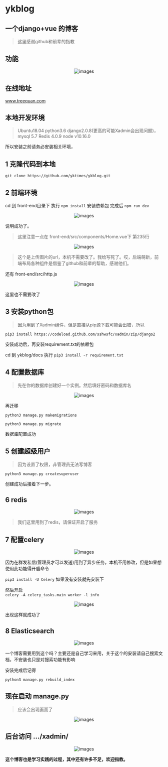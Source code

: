 # ykblog
## 一个django+vue 的博客
>这里感谢github和前辈的指教

## 功能

<p align='center'>
<img src='https://ykblog.oss-cn-beijing.aliyuncs.com/img/博客.png' title='images' style='max-width:600px'></img>
</p>

## 在线地址
www.treequan.com

## 本地开发环境

>Ubuntu18.04 python3.6 django2.0.8(更高的可能Xadmin会出现问题)，
mysql 5.7  Redis 4.0.9 node v10.16.0

所以安装之前请务必安装相关环境，

## 1 克隆代码到本地

```git clone https://github.com/yktimes/ykblog.git```

## 2 前端环境

cd 到 front-end目录下 执行  ```npm install``` 安装依赖包
完成后 
```npm run dev ```
<p align='center'>
<img src='https://ykblog.oss-cn-beijing.aliyuncs.com/img/20190819224144.png' title='images' style='max-width:600px'></img>
</p>
说明成功了。

>这里注意一点在 front-end/src/components/Home.vue下 第235行
<p align='center'>
<img src='https://ykblog.oss-cn-beijing.aliyuncs.com/img/20190819225000.png' title='images' style='max-width:600px'></img>
</p>

>这个是上传图片的url，本机不需要改了。我给写死了。哎，后端萌新，前端布局各种组件是借鉴了github和前辈的帮助，感谢他们。

还有 front-end/src/http.js 
<p align='center'>
<img src='https://ykblog.oss-cn-beijing.aliyuncs.com/img/20190819225008.png' title='images' style='max-width:600px'></img>
</p>

这里也不需要改了

## 3 安装python包

>因为用到了Xadmin组件，但是直接从pip源下载可能会出错，所以

```pip3 install https://codeload.github.com/sshwsfc/xadmin/zip/django2```

安装成功后，再安装requirement.txt的依赖包

cd 到 ykblog/docs 执行
```pip3 install -r requirement.txt```

## 4 配置数据库

>先在你的数据库创建好一个实例。然后填好密码和数据库名
<p align='center'>
<img src='https://ykblog.oss-cn-beijing.aliyuncs.com/img/20190819225012.png' title='images' style='max-width:600px'></img>
</p>

再迁移

```python3 manage.py makemigrations```

```python3 manage.py migrate```

数据库配置成功
## 5 创建超级用户
>因为设置了权限，非管理员无法写博客

```python3 manage.py createsuperuser```

创建成功后接着下一步。

## 6 redis
<p align='center'>
<img src='https://ykblog.oss-cn-beijing.aliyuncs.com/img/20190819225017.png' title='images' style='max-width:600px'></img>
</p>

>我们这里用到了redis，请保证开启了服务

## 7 配置celery
<p align='center'>
<img src='https://ykblog.oss-cn-beijing.aliyuncs.com/img/20190819225021.png' title='images' style='max-width:600px'></img>
</p>

因为在群发私信(管理员才可以发送)用到了异步任务，本机不用修改，但是如果想使用此功能得开启命令

```pip3 install -U Celery```
如果没有安装就先安装下

然后开启  
```celery -A celery_tasks.main worker -l info```
<p align='center'>
<img src='https://ykblog.oss-cn-beijing.aliyuncs.com/img/20190819225026.png' title='images' style='max-width:600px'></img>
</p>
出现这样就成功了


## 8 Elasticsearch
<p align='center'>
<img src='https://ykblog.oss-cn-beijing.aliyuncs.com/img/20190819225035.png' title='images' style='max-width:600px'></img>
</p>

一个博客需要用到这个吗？主要还是自己学习来用，关于这个的安装请自己搜索文档，不安装也只是对搜索功能有影响

安装完成后记得

```python3 manage.py rebuild_index```

## 现在启动 manage.py
> 应该会出现画面了

<p align='center'>
<img src='https://ykblog.oss-cn-beijing.aliyuncs.com/img/20190819225041.png'
 title='images' style='max-width:600px'></img>
</p>



## 后台访问 .../xadmin/

<p align='center'>
<img src='https://ykblog.oss-cn-beijing.aliyuncs.com/img/20190819225047.png'
 title='images' style='max-width:600px'></img>
</p>


**这个博客也是学习实践的过程，其中还有许多不足，欢迎指教。**
